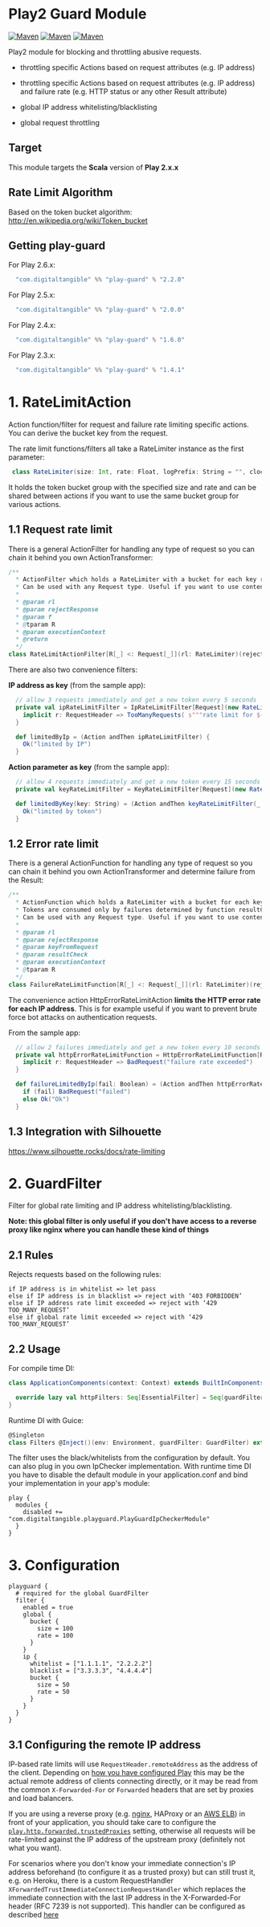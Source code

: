 # Play2 Guard Module

[![Maven](https://img.shields.io/maven-central/v/com.digitaltangible/play-guard_2.10.svg?label=latest%20release%20for%202.10)](http://mvnrepository.com/artifact/com.digitaltangible/play-guard_2.10)
[![Maven](https://img.shields.io/maven-central/v/com.digitaltangible/play-guard_2.11.svg?label=latest%20release%20for%202.11)](http://mvnrepository.com/artifact/com.digitaltangible/play-guard_2.11)
[![Maven](https://img.shields.io/maven-central/v/com.digitaltangible/play-guard_2.12.svg?label=latest%20release%20for%202.12)](http://mvnrepository.com/artifact/com.digitaltangible/play-guard_2.12)



Play2 module for blocking and throttling abusive requests.

- throttling specific Actions based on request attributes (e.g. IP address)
- throttling specific Actions based on request attributes (e.g. IP address) and failure rate (e.g. HTTP status or any other Result attribute)

- global IP address whitelisting/blacklisting
- global request throttling

## Target

This module targets the __Scala__ version of __Play 2.x.x__

## Rate Limit Algorithm

Based on the token bucket algorithm: http://en.wikipedia.org/wiki/Token_bucket


## Getting play-guard

For Play 2.6.x:
```scala
  "com.digitaltangible" %% "play-guard" % "2.2.0"
```


For Play 2.5.x:
```scala
  "com.digitaltangible" %% "play-guard" % "2.0.0"
```


For Play 2.4.x:
```scala
  "com.digitaltangible" %% "play-guard" % "1.6.0"
```


For Play 2.3.x:
```scala
  "com.digitaltangible" %% "play-guard" % "1.4.1"
```





# 1. RateLimitAction

Action function/filter for request and failure rate limiting specific actions. You can derive the bucket key from the request.

The rate limit functions/filters all take a RateLimiter instance as the first parameter:

```scala
 class RateLimiter(size: Int, rate: Float, logPrefix: String = "", clock: Clock = CurrentTimeClock)(implicit system: ActorSystem)
```

It holds the token bucket group with the specified size and rate and can be shared between actions if you want to use the same bucket group for various actions.



1.1 Request rate limit
-------

There is a general ActionFilter for handling any type of request so you can chain it behind you own ActionTransformer:

```scala
/**
  * ActionFilter which holds a RateLimiter with a bucket for each key returned by function f.
  * Can be used with any Request type. Useful if you want to use content from a wrapped request, e.g. User ID
  *
  * @param rl
  * @param rejectResponse
  * @param f
  * @tparam R
  * @param executionContext
  * @return
  */
class RateLimitActionFilter[R[_] <: Request[_]](rl: RateLimiter)(rejectResponse: R[_] => Result, f: R[_] => Any)(implicit val executionContext: ExecutionContext) extends ActionFilter[R] {
```

There are also two convenience filters:

__IP address as key__ (from the sample app):

```scala
  // allow 3 requests immediately and get a new token every 5 seconds
  private val ipRateLimitFilter = IpRateLimitFilter[Request](new RateLimiter(3, 1f / 5, "test limit by IP address")) {
    implicit r: RequestHeader => TooManyRequests( s"""rate limit for ${r.remoteAddress} exceeded""")
  }

  def limitedByIp = (Action andThen ipRateLimitFilter) {
    Ok("limited by IP")
  }
```

__Action parameter as key__ (from the sample app):

```scala
  // allow 4 requests immediately and get a new token every 15 seconds
  private val keyRateLimitFilter = KeyRateLimitFilter[Request](new RateLimiter(4, 1f / 15, "test by token")) _

  def limitedByKey(key: String) = (Action andThen keyRateLimitFilter(_ => TooManyRequests( s"""rate limit for '$key' exceeded"""), key)) {
    Ok("limited by token")
  }
```

1.2 Error rate limit
-------

There is a general ActionFunction for handling any type of request so you can chain it behind you own ActionTransformer and determine failure from the Result:

```scala
/**
  * ActionFunction which holds a RateLimiter with a bucket for each key returned by function keyFromRequest.
  * Tokens are consumed only by failures determined by function resultCheck. If no tokens remain, requests with this key are rejected.
  * Can be used with any Request type. Useful if you want to use content from a wrapped request, e.g. User ID
  *
  * @param rl
  * @param rejectResponse
  * @param keyFromRequest
  * @param resultCheck
  * @param executionContext
  * @tparam R
  */
class FailureRateLimitFunction[R[_] <: Request[_]](rl: RateLimiter)(rejectResponse: R[_] => Result, keyFromRequest: R[_] => Any, resultCheck: Result => Boolean)(implicit val executionContext: ExecutionContext) extends ActionFunction[R, R] 
```

The convenience action HttpErrorRateLimitAction __limits the HTTP error rate for each IP address__. This is for example useful if you want to prevent brute force bot attacks on authentication requests.

From the sample app:

```scala
  // allow 2 failures immediately and get a new token every 10 seconds
  private val httpErrorRateLimitFunction = HttpErrorRateLimitFunction[Request](new RateLimiter(2, 1f / 10, "test failure rate limit")) {
    implicit r: RequestHeader => BadRequest("failure rate exceeded")
  }

  def failureLimitedByIp(fail: Boolean) = (Action andThen httpErrorRateLimitFunction) {
    if (fail) BadRequest("failed")
    else Ok("Ok")
  }
```

1.3 Integration with Silhouette
-------

https://www.silhouette.rocks/docs/rate-limiting





# 2. GuardFilter


Filter for global rate limiting and IP address whitelisting/blacklisting.

__Note: this global filter is only useful if you don't have access to a reverse proxy like nginx where you can handle these kind of things__

2.1 Rules
----------
Rejects requests based on the following rules:

```
if IP address is in whitelist => let pass
else if IP address is in blacklist => reject with ‘403 FORBIDDEN’
else if IP address rate limit exceeded => reject with ‘429 TOO_MANY_REQUEST’
else if global rate limit exceeded => reject with ‘429 TOO_MANY_REQUEST’
```

2.2 Usage
----------

For compile time DI:

```scala
class ApplicationComponents(context: Context) extends BuiltInComponentsFromContext(context) with PlayGuardComponents {

  override lazy val httpFilters: Seq[EssentialFilter] = Seq(guardFilter)
}
```

Runtime DI with Guice:

```scala
@Singleton
class Filters @Inject()(env: Environment, guardFilter: GuardFilter) extends DefaultHttpFilters(guardFilter)
```


The filter uses the black/whitelists from the configuration by default. You can also plug in you own IpChecker implementation. With runtime time DI you have to disable the default module in your application.conf and bind your implementation in your app's module:

 ```
 play {
   modules {
     disabled += "com.digitaltangible.playguard.PlayGuardIpCheckerModule"
   }
 }
 ```


# 3. Configuration


```
playguard {
  # required for the global GuardFilter
  filter {
    enabled = true
    global {
      bucket {
        size = 100
        rate = 100
      }
    }
    ip {
      whitelist = ["1.1.1.1", "2.2.2.2"]
      blacklist = ["3.3.3.3", "4.4.4.4"]
      bucket {
        size = 50
        rate = 50
      }
    }
  }
}
```

3.1 Configuring the remote IP address
-------------------------------------

IP-based rate limits will use `RequestHeader.remoteAddress` as the address of the client. Depending on [how you have configured Play](https://www.playframework.com/documentation/2.6.x/HTTPServer#Configuring-trusted-proxies) this may be the actual remote address of clients connecting directly, or it may be read from the common `X-Forwarded-For` or `Forwarded` headers that are set by proxies and load balancers.

If you are using a reverse proxy (e.g. [nginx](https://www.nginx.com/resources/wiki/start/topics/examples/forwarded/), HAProxy or an [AWS ELB](https://docs.aws.amazon.com/elasticloadbalancing/latest/classic/x-forwarded-headers.html)) in front of your application, you should take care to configure the [`play.http.forwarded.trustedProxies`](https://www.playframework.com/documentation/2.6.x/HTTPServer#Configuring-trusted-proxies) setting, otherwise all requests will be rate-limited against the IP address of the upstream proxy (definitely not what you want).

For scenarios where you don't know your immediate connection's IP address beforehand (to configure it as a trusted proxy) but can still trust it, e.g. on Heroku, there is a custom RequestHandler `XForwardedTrustImmediateConnectionRequestHandler` which replaces the immediate connection with the last IP address in the X-Forwarded-For header (RFC 7239 is not supported). This handler can be configured as described [here](https://www.playframework.com/documentation/2.6.x/ScalaHttpRequestHandlers#Implementing-a-custom-request-handler) 

